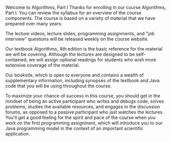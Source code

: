 Welcome to Algorithms, Part I
Thanks for enrolling in our course Algorithms, Part I. You can review the syllabus for an overview of the course components. The course is based on a variety of material that we have prepared over many years:

The lecture videos, lecture slides, programming assignments, and "job interview" questions will be released weekly on the course website.

Our textbook Algorithms, 4th edition is the basic reference for the material we will be covering. Although the lectures are designed to be self-contained, we will assign optional readings for students who wish more extensive coverage of the material.

Our booksite, which is open to everyone and contains a wealth of supplementary information, including synopses of the textbook and Java code that you will be using throughout the course.

To maximize your chance of success in this course, you should get in the mindset of being an active participant who writes and debugs code, solves problems, studies the available resources, and engages in the discussion forums, as opposed to a passive participant who just watches the lectures. You'll get a good feeling for the spirit and pace of the course when you work on the first programming assignment, which will introduce you to our Java programming model in the context of an important scientific application.

